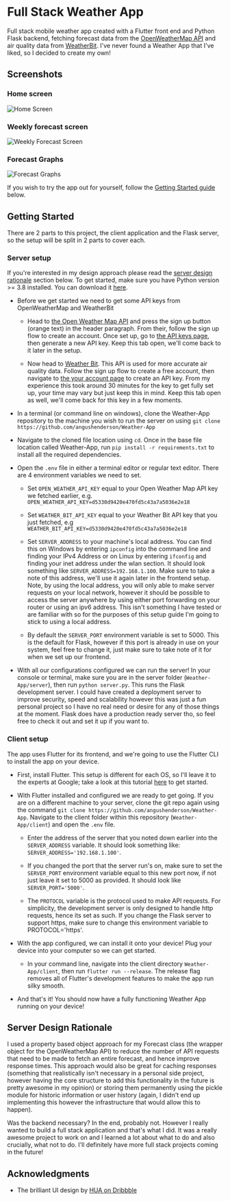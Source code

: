 # Full Stack Weather App

Full stack mobile weather app created with a Flutter front end and Python Flask backend, fetching forecast data from the [OpenWeatherMap API](https://openweathermap.org/api) and air quality data from [WeatherBit](https://www.weatherbit.io/api). I've never found a Weather App that I've liked, so I decided to create my own!

## Screenshots

### Home screen

![Home Screen](https://github.com/angushenderson/Weather-App/blob/main/README_images/HomeScreen.jpg?raw=true)

### Weekly forecast screen

![Weekly Forecast Screen](https://github.com/angushenderson/Weather-App/blob/main/README_images/WeeklyForecastScreen.jpg?raw=true)

### Forecast Graphs

![Forecast Graphs](https://github.com/angushenderson/Weather-App/blob/main/README_images/AmazingGraphs.jpg?raw=true)

If you wish to try the app out for yourself, follow the [Getting Started guide](#getting-started) below.

## Getting Started

There are 2 parts to this project, the client application and the Flask server, so the setup will be split in 2 parts to cover each.

### Server setup

If you're interested in my design approach please read the [server design rationale](#server-design-rationale) section below. To get started, make sure you have Python version >= 3.8 installed. You can download it [here](https://www.python.org/downloads/).

* Before we get started we need to get some API keys from OpenWeatherMap and WeatherBit

  * Head to [the Open Weather Map API](https://openweathermap.org/api) and press the sign up button (orange text) in the header paragraph. From their, follow the sign up flow to create an account. Once set up, go to [the API keys page](https://home.openweathermap.org/api_keys), then generate a new API key. Keep this tab open, we'll come back to it later in the setup.

  * Now head to [Weather Bit](https://www.weatherbit.io/). This API is used for more accurate air quality data. Follow the sign up flow to create a free account, then navigate to [the your account page](https://www.weatherbit.io/account/dashboard) to create an API key. From my experience this took around 30 minutes for the key to get fully set up, your time may vary but just keep this in mind. Keep this tab open as well, we'll come back for this key in a few moments.

* In a terminal (or command line on windows), clone the Weather-App repository to the machine you wish to run the server on using `git clone https://github.com/angushenderson/Weather-App`

* Navigate to the cloned file location using `cd`. Once in the base file location called Weather-App, run `pip install -r requirements.txt` to install all the required dependencies.

* Open the `.env` file in either a terminal editor or regular text editor. There are 4 environment variables we need to set.

  * Set `OPEN_WEATHER_API_KEY` equal to your Open Weather Map API key we fetched earlier, e.g. `OPEN_WEATHER_API_KEY=d5330d9420e470fd5c43a7a5036e2e18`

  * Set `WEATHER_BIT_API_KEY` equal to your Weather Bit API key that you just fetched, e.g `WEATHER_BIT_API_KEY=d5330d9420e470fd5c43a7a5036e2e18`

  * Set `SERVER_ADDRESS` to your machine's local address. You can find this on Windows by entering `ipconfig` into the command line and finding your IPv4 Address or on Linux by entering `ifconfig` and finding your inet address under the wlan section. It should look something like `SERVER_ADDRESS=192.168.1.100`. Make sure to take a note of this address, we'll use it again later in the frontend setup. Note, by using the local address, you will only able to make server requests on your local network, however it should be possible to access the server anywhere by using either port forwarding on your router or using an ipv6 address. This isn't something I have tested or are familiar with so for the purposes of this setup guide I'm going to stick to using a local address.

  * By default the `SERVER_PORT` environment variable is set to 5000. This is the default for Flask, however if this port is already in use on your system, feel free to change it, just make sure to take note of it for when we set up our frontend.

* With all our configurations configured we can run the server! In your console or terminal, make sure you are in the server folder (`Weather-App/server`), then run `python server.py`. This runs the Flask development server. I could have created a deployment server to improve security, speed and scalability however this was just a fun personal project so I have no real need or desire for any of those things at the moment. Flask does have a production ready server tho, so feel free to check it out and set it up if you want to.

### Client setup

The app uses Flutter for its frontend, and we're going to use the Flutter CLI to install the app on your device.

* First, install Flutter. This setup is different for each OS, so I'll leave it to the experts at Google; take a look at this tutorial [here](https://flutter.dev/docs/get-started/install) to get started.

* With Flutter installed and configured we are ready to get going. If you are on a different machine to your server, clone the git repo again using the command `git clone https://github.com/angushenderson/Weather-App`. Navigate to the client folder within this repository (`Weather-App/client`) and open the `.env` file.

  * Enter the address of the server that you noted down earlier into the `SERVER_ADDRESS` variable. It should look something like: `SERVER_ADDRESS='192.168.1.100'`.

  * If you changed the port that the server run's on, make sure to set the `SERVER_PORT` environment variable equal to this new port now, if not just leave it set to 5000 as provided. It should look like `SERVER_PORT='5000'`.

  * The `PROTOCOL` variable is the protocol used to make API requests. For simplicity, the development server is only designed to handle http requests, hence its set as such. If you change the Flask server to support https, make sure to change this environment variable to PROTOCOL='https'.

* With the app configured, we can install it onto your device! Plug your device into your computer so we can get started.

  * In your command line, navigate into the client directory `Weather-App/client`, then run `flutter run --release`. The release flag removes all of Flutter's development features to make the app run silky smooth.

* And that's it! You should now have a fully functioning Weather App running on your device!

## Server Design Rationale

I used a property based object approach for my Forecast class (the wrapper object for the OpenWeatherMap API) to reduce the number of API requests that need to be made to fetch an entire forecast, and hence improve response times. This approach would also be great for caching responses (something that realistically isn't necessary in a personal side project, however having the core structure to add this functionality in the future is pretty awesome in my opinion) or storing them permanently using the pickle module for historic information or user history (again, I didn't end up implementing this however the infrastructure that would allow this to happen).

Was the backend necessary? In the end, probably not. However I really wanted to build a full stack application and that's what I did. It was a really awesome project to work on and I learned a lot about what to do and also crucially, what not to do. I'll definitely have more full stack projects coming in the future!

## Acknowledgments

* The brilliant UI design by [HUA on Dribbble](https://dribbble.com/tyronehua)
